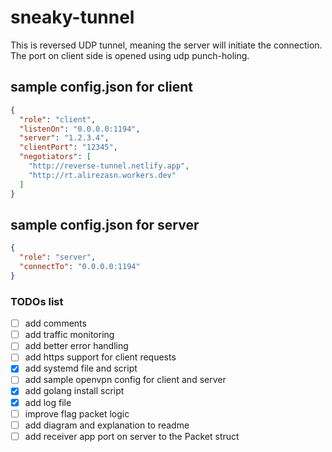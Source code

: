 # sneaky-tunnel
This is reversed UDP tunnel, meaning the server will initiate the connection. The port on client side is opened using udp punch-holing.

## sample config.json for client
```json
{
  "role": "client",
  "listenOn": "0.0.0.0:1194",
  "server": "1.2.3.4",
  "clientPort": "12345",
  "negotiators": [
    "http://reverse-tunnel.netlify.app",
    "http://rt.alirezasn.workers.dev"
  ]
}
```

## sample config.json for server
```json
{
  "role": "server",
  "connectTo": "0.0.0.0:1194"
}
```

### TODOs list
- [ ] add comments
- [ ] add traffic monitoring
- [ ] add better error handling
- [ ] add https support for client requests
- [x] add systemd file and script
- [ ] add sample openvpn config for client and server
- [x] add golang install script
- [x] add log file
- [ ] improve flag packet logic
- [ ] add diagram and explanation to readme
- [ ] add receiver app port on server to the Packet struct